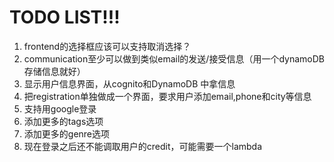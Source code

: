 # TODO LIST!!!

1. frontend的选择框应该可以支持取消选择？
1. communication至少可以做到类似email的发送/接受信息（用一个dynamoDB存储信息就好）
2. 显示用户信息界面，从cognito和DynamoDB 中拿信息
3. 把registration单独做成一个界面，要求用户添加email,phone和city等信息
4. 支持用google登录
5. 添加更多的tags选项
6. 添加更多的genre选项
7. 现在登录之后还不能调取用户的credit，可能需要一个lambda
